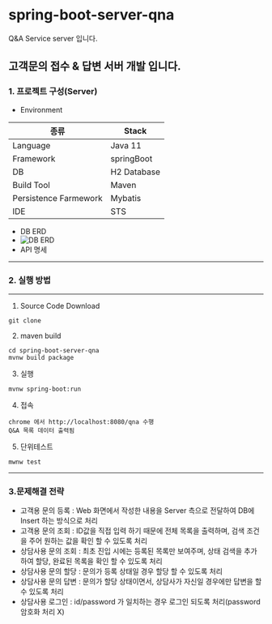 # spring-boot-server-qna
Q&A Service server 입니다.

## 고객문의 접수 & 답변 서버 개발 입니다.

### 1. 프로젝트 구성(Server)
* Environment
 
종류|Stack|
 --|--|
 |Language | Java 11 |
 |Framework | springBoot |
 |DB | H2 Database|
 |Build Tool | Maven
 |Persistence Farmework | Mybatis | 
 | IDE | STS

* DB ERD
* ![DB ERD](https://user-images.githubusercontent.com/31990955/167288350-c0db65d1-4c90-4cf5-b1fa-72bbeeb17b58.jpg)
* API 명세

---
### 2. 실행 방법
---

1. Source Code Download
```
git clone 
```
2. maven build
```
cd spring-boot-server-qna
mvnw build package
```
3. 실행
```
mvnw spring-boot:run
```
4. 접속
```
chrome 에서 http://localhost:8080/qna 수행
Q&A 목록 데이터 출력됨
```
5. 단위테스트
```
mwnw test
```
---

### 3.문제해결 전략

* 고객용 문의 등록 : Web 화면에서 작성한 내용을 Server 측으로 전달하여 DB에 Insert 하는 방식으로 처리
* 고객용 문의 조회 : ID값을 직접 입력 하기 때문에 전체 목록을 출력하며, 검색 조건을 주어 원하는 값을 확인 할 수 있도록 처리
* 상담사용 문의 조회 : 최초 진입 시에는 등록된 목록만 보여주며, 상태 검색을 추가하여 할당, 완료된 목록을 확인 할 수 있도록 처리
* 상담사용 문의 할당 : 문의가 등록 상태일 경우 할당 할 수 있도록 처리
* 상담사용 문의 답변 : 문의가 할당 상태이면서, 상담사가 자신일 경우에만 답변을 할 수 있도록 처리
* 상담사용 로그인 : id/password 가 일치하는 경우 로그인 되도록 처리(password 암호화 처리 X)
